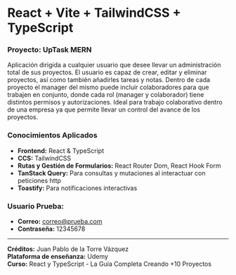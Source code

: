#  React + Vite + TailwindCSS + TypeScript

### Proyecto: UpTask MERN

Aplicación dirigida a cualquier usuario que desee llevar un administración total de sus proyectos. El usuario es capaz de crear, editar y eliminar proyectos, así como también añadirles tareas y notas. Dentro de cada proyecto el manager del mismo puede incluir colaboradores para que trabajen en conjunto, donde cada rol (manager y colaborador) tiene distintos permisos y autorizaciones. Ideal para trabajo colaborativo dentro de una empresa ya que permite llevar un control del avance de los proyectos.

### Conocimientos Aplicados

* **Frontend:** React & TypeScript
* **CCS:** TailwindCSS 
* **Rutas y Gestión de Formularios:** React Router Dom, React Hook Form
* **TanStack Query:** Para consultas y mutaciones al interactuar con peticiones http
* **Toastify:** Para notificaciones interactivas


### Usuario Prueba:

* **Correo:** correo@prueba.com
* **Contraseña:** 12345678

  
---
**Créditos:** Juan Pablo de la Torre Vázquez <br>
**Plataforma de enseñanza:** Udemy <br>
**Curso:** React y TypeScript - La Guía Completa Creando +10 Proyectos
